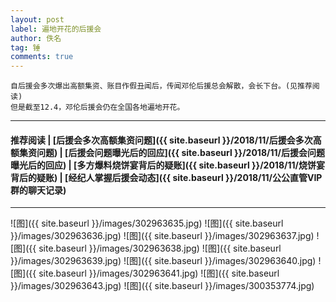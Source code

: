 ```yaml
---
layout: post
label: 遍地开花的后援会
author: 佚名
tag: 锤
comments: true
---
```


    自后援会多次爆出高额集资、账目作假丑闻后，传闻邓伦后援总会解散，会长下台。(见推荐阅读)
    但是截至12.4，邓伦后援会仍在全国各地遍地开花。

---
#### 推荐阅读 \| [后援会多次高额集资问题]({{ site.baseurl }}/2018/11/后援会多次高额集资问题) \| [后援会问题曝光后的回应]({{ site.baseurl }}/2018/11/后援会问题曝光后的回应) \| [多方爆料烧饼宴背后的疑账]({{ site.baseurl }}/2018/11/烧饼宴背后的疑账) \| [经纪人掌握后援会动态]({{ site.baseurl }}/2018/11/公公直管VIP群的聊天记录)

---

<a class="anchor" name="dxjja"></a>


![图]({{ site.baseurl }}/images/302963635.jpg)
![图]({{ site.baseurl }}/images/302963636.jpg)
![图]({{ site.baseurl }}/images/302963637.jpg)
![图]({{ site.baseurl }}/images/302963638.jpg)
![图]({{ site.baseurl }}/images/302963639.jpg)
![图]({{ site.baseurl }}/images/302963640.jpg)
![图]({{ site.baseurl }}/images/302963641.jpg)
![图]({{ site.baseurl }}/images/302963643.jpg)
![图]({{ site.baseurl }}/images/300353774.jpg)

